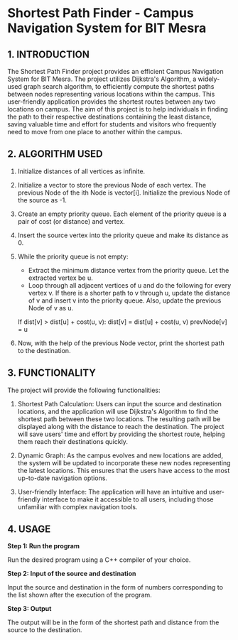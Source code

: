 # Shortest Path Finder - Campus Navigation System for BIT Mesra

## 1. INTRODUCTION

The Shortest Path Finder project provides an efficient Campus Navigation System for BIT Mesra. The project utilizes Dijkstra's Algorithm, a widely-used graph search algorithm, to efficiently compute the shortest paths between nodes representing various locations within the campus. This user-friendly application provides the shortest routes between any two locations on campus. The aim of this project is to help individuals in finding the path to their respective destinations containing the least distance, saving valuable time and effort for students and visitors who frequently need to move from one place to another within the campus.

## 2. ALGORITHM USED

1. Initialize distances of all vertices as infinite.

2. Initialize a vector to store the previous Node of each vertex. The previous Node of the ith Node is vector[i]. Initialize the previous Node of the source as -1.

3. Create an empty priority queue. Each element of the priority queue is a pair of cost (or distance) and vertex.

4. Insert the source vertex into the priority queue and make its distance as 0.

5. While the priority queue is not empty:
   - Extract the minimum distance vertex from the priority queue. Let the extracted vertex be u.
   - Loop through all adjacent vertices of u and do the following for every vertex v. If there is a shorter path to v through u, update the distance of v and insert v into the priority queue. Also, update the previous Node of v as u.
  
   If dist[v] > dist[u] + cost(u, v):
       dist[v] = dist[u] + cost(u, v)
       prevNode[v] = u
   
6. Now, with the help of the previous Node vector, print the shortest path to the destination.

## 3. FUNCTIONALITY

The project will provide the following functionalities:

1. Shortest Path Calculation: Users can input the source and destination locations, and the application will use Dijkstra's Algorithm to find the shortest path between these two locations. The resulting path will be displayed along with the distance to reach the destination. The project will save users' time and effort by providing the shortest route, helping them reach their destinations quickly.

2. Dynamic Graph: As the campus evolves and new locations are added, the system will be updated to incorporate these new nodes representing the latest locations. This ensures that the users have access to the most up-to-date navigation options.

3. User-friendly Interface: The application will have an intuitive and user-friendly interface to make it accessible to all users, including those unfamiliar with complex navigation tools.

## 4. USAGE

**Step 1: Run the program**

Run the desired program using a C++ compiler of your choice.

**Step 2: Input of the source and destination**

Input the source and destination in the form of numbers corresponding to the list shown after the execution of the program.

**Step 3: Output**

The output will be in the form of the shortest path and distance from the source to the destination.

